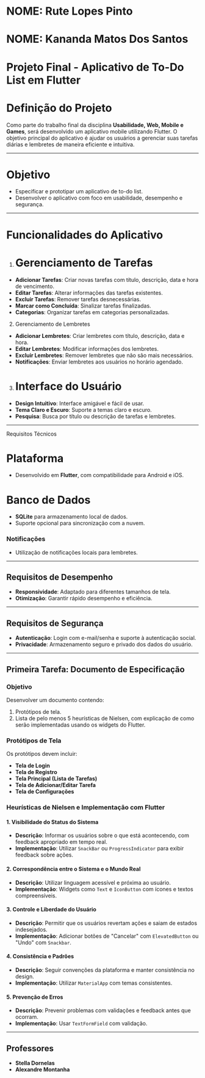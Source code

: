 
 # NOME: Rute Lopes Pinto
 # NOME: Kananda Matos Dos Santos
 
 # Projeto Final - Aplicativo de To-Do List em Flutter

 # Definição do Projeto
Como parte do trabalho final da disciplina **Usabilidade, Web, Mobile e Games**, será desenvolvido um aplicativo mobile utilizando Flutter. O objetivo principal do aplicativo é ajudar os usuários a gerenciar suas tarefas diárias e lembretes de maneira eficiente e intuitiva.

---

# Objetivo
- Especificar e prototipar um aplicativo de to-do list.
- Desenvolver o aplicativo com foco em usabilidade, desempenho e segurança.

---

# Funcionalidades do Aplicativo

1. # Gerenciamento de Tarefas
- **Adicionar Tarefas**: Criar novas tarefas com título, descrição, data e hora de vencimento.
- **Editar Tarefas**: Alterar informações das tarefas existentes.
- **Excluir Tarefas**: Remover tarefas desnecessárias.
- **Marcar como Concluída**: Sinalizar tarefas finalizadas.
- **Categorias**: Organizar tarefas em categorias personalizadas.

2. Gerenciamento de Lembretes
- **Adicionar Lembretes**: Criar lembretes com título, descrição, data e hora.
- **Editar Lembretes**: Modificar informações dos lembretes.
- **Excluir Lembretes**: Remover lembretes que não são mais necessários.
- **Notificações**: Enviar lembretes aos usuários no horário agendado.

3. # Interface do Usuário
- **Design Intuitivo**: Interface amigável e fácil de usar.
- **Tema Claro e Escuro**: Suporte a temas claro e escuro.
- **Pesquisa**: Busca por título ou descrição de tarefas e lembretes.

---

 Requisitos Técnicos

# Plataforma
- Desenvolvido em **Flutter**, com compatibilidade para Android e iOS.

# Banco de Dados
- **SQLite** para armazenamento local de dados.
- Suporte opcional para sincronização com a nuvem.

### Notificações
- Utilização de notificações locais para lembretes.

---

## Requisitos de Desempenho
- **Responsividade**: Adaptado para diferentes tamanhos de tela.
- **Otimização**: Garantir rápido desempenho e eficiência.

---

## Requisitos de Segurança
- **Autenticação**: Login com e-mail/senha e suporte à autenticação social.
- **Privacidade**: Armazenamento seguro e privado dos dados do usuário.

---

## Primeira Tarefa: Documento de Especificação

### Objetivo
Desenvolver um documento contendo:
1. Protótipos de tela.
2. Lista de pelo menos 5 heurísticas de Nielsen, com explicação de como serão implementadas usando os widgets do Flutter.

### Protótipos de Tela
Os protótipos devem incluir:
- **Tela de Login**
- **Tela de Registro**
- **Tela Principal (Lista de Tarefas)**
- **Tela de Adicionar/Editar Tarefa**
- **Tela de Configurações**

### Heurísticas de Nielsen e Implementação com Flutter

#### 1. Visibilidade do Status do Sistema
- **Descrição**: Informar os usuários sobre o que está acontecendo, com feedback apropriado em tempo real.
- **Implementação**: Utilizar `SnackBar` ou `ProgressIndicator` para exibir feedback sobre ações.

#### 2. Correspondência entre o Sistema e o Mundo Real
- **Descrição**: Utilizar linguagem acessível e próxima ao usuário.
- **Implementação**: Widgets como `Text` e `IconButton` com ícones e textos compreensíveis.

#### 3. Controle e Liberdade do Usuário
- **Descrição**: Permitir que os usuários revertam ações e saiam de estados indesejados.
- **Implementação**: Adicionar botões de "Cancelar" com `ElevatedButton` ou "Undo" com `Snackbar`.

#### 4. Consistência e Padrões
- **Descrição**: Seguir convenções da plataforma e manter consistência no design.
- **Implementação**: Utilizar `MaterialApp` com temas consistentes.

#### 5. Prevenção de Erros
- **Descrição**: Prevenir problemas com validações e feedback antes que ocorram.
- **Implementação**: Usar `TextFormField` com validação.

---

## Professores
- **Stella Dornelas**
- **Alexandre Montanha**
